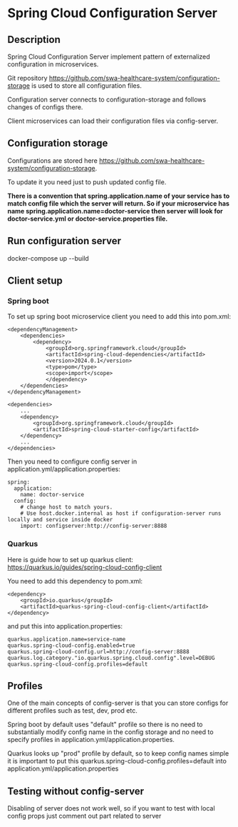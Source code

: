# Spring Cloud Configuration Server

## Description
Spring Cloud Configuration Server implement pattern of externalized configuration in microservices.

Git repository https://github.com/swa-healthcare-system/configuration-storage is used to store  all configuration files.

Configuration server connects to configuration-storage and follows changes of configs there.

Client microservices can load their configuration files via config-server.

## Configuration storage
Configurations are stored here https://github.com/swa-healthcare-system/configuration-storage.

To update it you need just to push updated config file.

**There is a convention that spring.application.name of your service has to match
config file which the server will return. So if your microservice has name
spring.application.name=doctor-service then server will look for doctor-service.yml
or doctor-service.properties file.**

## Run configuration server
docker-compose up --build

## Client setup

### Spring boot
To set up spring boot microservice client you need to add this into pom.xml:

```
<dependencyManagement>
    <dependencies>
        <dependency>
            <groupId>org.springframework.cloud</groupId>
            <artifactId>spring-cloud-dependencies</artifactId>
            <version>2024.0.1</version>
            <type>pom</type>
            <scope>import</scope>
            </dependency>
    </dependencies>
</dependencyManagement>
```

```
<dependencies>
    ...
    <dependency>
        <groupId>org.springframework.cloud</groupId>
        <artifactId>spring-cloud-starter-config</artifactId>
    </dependency>
    ...
</dependencies>
```

Then you need to configure config server in application.yml/application.properties:
```
spring:
  application:
    name: doctor-service
  config:
    # change host to match yours.
    # Use host.docker.internal as host if configuration-server runs locally and service inside docker
    import: configserver:http://config-server:8888
```


### Quarkus
Here is guide how to set up quarkus client: https://quarkus.io/guides/spring-cloud-config-client

You need to add this dependency to pom.xml:
```
<dependency>
    <groupId>io.quarkus</groupId>
    <artifactId>quarkus-spring-cloud-config-client</artifactId>
</dependency>
```
and put this into application.properties:
```
quarkus.application.name=service-name
quarkus.spring-cloud-config.enabled=true
quarkus.spring-cloud-config.url=http://config-server:8888
quarkus.log.category."io.quarkus.spring.cloud.config".level=DEBUG
quarkus.spring-cloud-config.profiles=default
```

## Profiles
One of the main concepts of config-server is that you can store configs for
different profiles such as test, dev, prod etc.

Spring boot by default uses "default" profile so there is no need to substantially
modify config name in the config storage and no need to specify profiles in 
application.yml/application.properties.

Quarkus looks up "prod" profile by default, so to keep config names simple it is important
to put this quarkus.spring-cloud-config.profiles=default into application.yml/application.properties

## Testing without config-server
Disabling of server does not work well, so if you want to test with local config props
just comment out part related to server